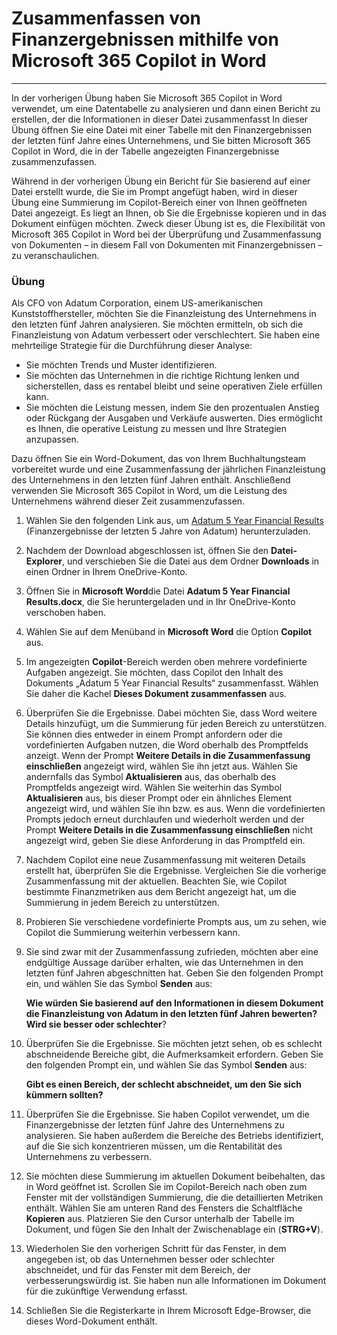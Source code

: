 # Zusammenfassen von Finanzergebnissen mithilfe von Microsoft 365 Copilot in Word
---
In der vorherigen Übung haben Sie Microsoft 365 Copilot in Word verwendet, um eine Datentabelle zu analysieren und dann einen Bericht zu erstellen, der die Informationen in dieser Datei zusammenfasst In dieser Übung öffnen Sie eine Datei mit einer Tabelle mit den Finanzergebnissen der letzten fünf Jahre eines Unternehmens, und Sie bitten Microsoft 365 Copilot in Word, die in der Tabelle angezeigten Finanzergebnisse zusammenzufassen.

Während in der vorherigen Übung ein Bericht für Sie basierend auf einer Datei erstellt wurde, die Sie im Prompt angefügt haben, wird in dieser Übung eine Summierung im Copilot-Bereich einer von Ihnen geöffneten Datei angezeigt. Es liegt an Ihnen, ob Sie die Ergebnisse kopieren und in das Dokument einfügen möchten. Zweck dieser Übung ist es, die Flexibilität von Microsoft 365 Copilot in Word bei der Überprüfung und Zusammenfassung von Dokumenten – in diesem Fall von Dokumenten mit Finanzergebnissen – zu veranschaulichen.

### Übung

Als CFO von Adatum Corporation, einem US-amerikanischen Kunststoffhersteller, möchten Sie die Finanzleistung des Unternehmens in den letzten fünf Jahren analysieren. Sie möchten ermitteln, ob sich die Finanzleistung von Adatum verbessert oder verschlechtert. Sie haben eine mehrteilige Strategie für die Durchführung dieser Analyse:

 -  Sie möchten Trends und Muster identifizieren.
 -  Sie möchten das Unternehmen in die richtige Richtung lenken und sicherstellen, dass es rentabel bleibt und seine operativen Ziele erfüllen kann.
 -  Sie möchten die Leistung messen, indem Sie den prozentualen Anstieg oder Rückgang der Ausgaben und Verkäufe auswerten. Dies ermöglicht es Ihnen, die operative Leistung zu messen und Ihre Strategien anzupassen.

Dazu öffnen Sie ein Word-Dokument, das von Ihrem Buchhaltungsteam vorbereitet wurde und eine Zusammenfassung der jährlichen Finanzleistung des Unternehmens in den letzten fünf Jahren enthält. Anschließend verwenden Sie Microsoft 365 Copilot in Word, um die Leistung des Unternehmens während dieser Zeit zusammenzufassen.

1.  Wählen Sie den folgenden Link aus, um [Adatum 5 Year Financial Results](https://go.microsoft.com/fwlink/?linkid=2268923) (Finanzergebnisse der letzten 5 Jahre von Adatum) herunterzuladen.
2.  Nachdem der Download abgeschlossen ist, öffnen Sie den **Datei-Explorer**, und verschieben Sie die Datei aus dem Ordner **Downloads** in einen Ordner in Ihrem OneDrive-Konto.
3.  Öffnen Sie in **Microsoft Word**die Datei **Adatum 5 Year Financial Results.docx**, die Sie heruntergeladen und in Ihr OneDrive-Konto verschoben haben.
4.  Wählen Sie auf dem Menüband in **Microsoft Word** die Option **Copilot** aus.
5.  Im angezeigten **Copilot**-Bereich werden oben mehrere vordefinierte Aufgaben angezeigt. Sie möchten, dass Copilot den Inhalt des Dokuments „Adatum 5 Year Financial Results“ zusammenfasst. Wählen Sie daher die Kachel **Dieses Dokument zusammenfassen** aus.
6.  Überprüfen Sie die Ergebnisse. Dabei möchten Sie, dass Word weitere Details hinzufügt, um die Summierung für jeden Bereich zu unterstützen. Sie können dies entweder in einem Prompt anfordern oder die vordefinierten Aufgaben nutzen, die Word oberhalb des Promptfelds anzeigt. Wenn der Prompt **Weitere Details in die Zusammenfassung einschließen** angezeigt wird, wählen Sie ihn jetzt aus. Wählen Sie andernfalls das Symbol **Aktualisieren** aus, das oberhalb des Promptfelds angezeigt wird. Wählen Sie weiterhin das Symbol **Aktualisieren** aus, bis dieser Prompt oder ein ähnliches Element angezeigt wird, und wählen Sie ihn bzw. es aus. Wenn die vordefinierten Prompts jedoch erneut durchlaufen und wiederholt werden und der Prompt **Weitere Details in die Zusammenfassung einschließen** nicht angezeigt wird, geben Sie diese Anforderung in das Promptfeld ein.
7.  Nachdem Copilot eine neue Zusammenfassung mit weiteren Details erstellt hat, überprüfen Sie die Ergebnisse. Vergleichen Sie die vorherige Zusammenfassung mit der aktuellen. Beachten Sie, wie Copilot bestimmte Finanzmetriken aus dem Bericht angezeigt hat, um die Summierung in jedem Bereich zu unterstützen.
8.  Probieren Sie verschiedene vordefinierte Prompts aus, um zu sehen, wie Copilot die Summierung weiterhin verbessern kann.
9.  Sie sind zwar mit der Zusammenfassung zufrieden, möchten aber eine endgültige Aussage darüber erhalten, wie das Unternehmen in den letzten fünf Jahren abgeschnitten hat. Geben Sie den folgenden Prompt ein, und wählen Sie das Symbol **Senden** aus:
    
    **Wie würden Sie basierend auf den Informationen in diesem Dokument die Finanzleistung von Adatum in den letzten fünf Jahren bewerten? Wird sie besser oder schlechter**?
10. Überprüfen Sie die Ergebnisse. Sie möchten jetzt sehen, ob es schlecht abschneidende Bereiche gibt, die Aufmerksamkeit erfordern. Geben Sie den folgenden Prompt ein, und wählen Sie das Symbol **Senden** aus:

    **Gibt es einen Bereich, der schlecht abschneidet, um den Sie sich kümmern sollten?**
11. Überprüfen Sie die Ergebnisse. Sie haben Copilot verwendet, um die Finanzergebnisse der letzten fünf Jahre des Unternehmens zu analysieren. Sie haben außerdem die Bereiche des Betriebs identifiziert, auf die Sie sich konzentrieren müssen, um die Rentabilität des Unternehmens zu verbessern.
12. Sie möchten diese Summierung im aktuellen Dokument beibehalten, das in Word geöffnet ist. Scrollen Sie im Copilot-Bereich nach oben zum Fenster mit der vollständigen Summierung, die die detaillierten Metriken enthält. Wählen Sie am unteren Rand des Fensters die Schaltfläche **Kopieren** aus. Platzieren Sie den Cursor unterhalb der Tabelle im Dokument, und fügen Sie den Inhalt der Zwischenablage ein (**STRG+V**).
13. Wiederholen Sie den vorherigen Schritt für das Fenster, in dem angegeben ist, ob das Unternehmen besser oder schlechter abschneidet, und für das Fenster mit dem Bereich, der verbesserungswürdig ist. Sie haben nun alle Informationen im Dokument für die zukünftige Verwendung erfasst.
14. Schließen Sie die Registerkarte in Ihrem Microsoft Edge-Browser, die dieses Word-Dokument enthält.
